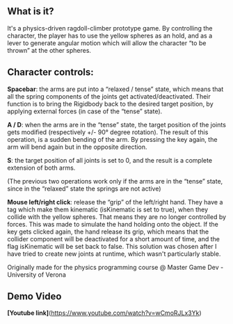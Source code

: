 ## What is it?

It's a physics-driven ragdoll-climber prototype game.
By controlling the character, the player has to use the yellow spheres as an hold, and as a lever 
to generate angular motion which will allow the character “to be thrown” at the other spheres.

## Character controls:

**Spacebar**: the arms are put into a “relaxed / tense” state, which means that all the spring components of the joints get activated/deactivated. 
Their function is to bring the Rigidbody back to the desired target position, by applying external forces (in case of the “tense” state).

**A / D**: when the arms are in the “tense” state, the target position of the joints gets modified (respectively +/- 90° degree rotation). 
The result of this operation, is a sudden bending of the arm. By pressing the key again, the arm will bend again but in the opposite direction.

**S**: the target position of all joints is set to 0, and the result is a complete extension of both arms. 

(The previous two operations work only if the arms are in the “tense” state, since in the “relaxed” state the springs are not active)

**Mouse left/right click**: release the “grip” of the left/right hand. They have a tag which make them kinematic (isKinematic is set to true), 
when they collide with the yellow spheres. That means they are no longer controlled by forces. This was made to simulate the hand holding onto the object. 
If the key gets clicked again, the hand release its grip, which means that the collider component will be deactivated for a short amount of time, 
and the flag isKinematic will be set back to false. This solution was chosen after I have tried to create new joints at runtime, which wasn't particularly stable.

Originally made for the physics programming course @ Master Game Dev - University of Verona

## Demo Video

**[Youtube link]**(https://www.youtube.com/watch?v=wCmoRJLx3Yk)
